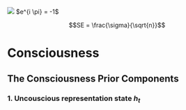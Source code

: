 <img src="https://render.githubusercontent.com/render/math?math=h_{t}">
$e^{i \pi} = -1$


```math
SE = \frac{\sigma}{\sqrt{n}}
```


# Consciousness

## The Consciousness Prior Components

### 1. Uncouscious representation state $h_{t}$


